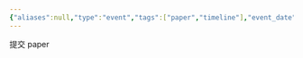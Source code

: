 ```yaml
---
{"aliases":null,"type":"event","tags":["paper","timeline"],"event_date":"2021-10-01","event_title":"提交论文","event_show":true,"dg-publish":true,"date created":"星期一, 七月 14日 2025, 1:12:58 下午","date modified":"星期一, 七月 14日 2025, 1:27:47 下午","permalink":"/timelines/2021-10-01-paper-submitted/","dgPassFrontmatter":true}
---
```



提交 paper
